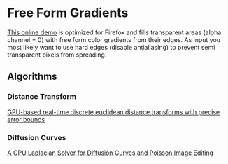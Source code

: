 # Free Form Gradients
[This online demo](https://lichtso.github.io/FreeFormGradients/index.html)
is optimized for Firefox and fills transparent areas (alpha channel = 0) with free form color gradients from their edges.
As input you most likely want to use hard edges (disable antialiasing) to prevent semi transparent pixels from spreading.

## Algorithms

### Distance Transform
[GPU-based real-time discrete euclidean distance transforms with precise error bounds](https://wwwcg.in.tum.de/fileadmin/user_upload/Lehrstuehle/Lehrstuhl_XV/Persons/Kraus/visapp09.pdf)

### Diffusion Curves
[A GPU Laplacian Solver for Diffusion Curves and Poisson Image Editing](http://peterwonka.net/Publications/pdfs/2009.SGA.Jeschke.LaplacianSolver.final.pdf)
